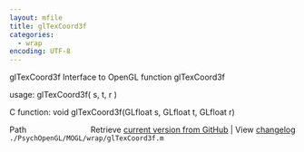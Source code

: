 ```yaml
---
layout: mfile
title: glTexCoord3f
categories:
  - wrap
encoding: UTF-8
---
```


glTexCoord3f  Interface to OpenGL function glTexCoord3f

usage:  glTexCoord3f( s, t, r )

C function:  void glTexCoord3f(GLfloat s, GLfloat t, GLfloat r)


<div class="code_header" style="text-align:right;">
  <span style="float:left;">Path&nbsp;&nbsp;</span> <span class="counter">Retrieve <a href=
  "https://raw.github.com/Psychtoolbox-3/Psychtoolbox-3/beta/./PsychOpenGL/MOGL/wrap/glTexCoord3f.m">current version from GitHub</a> | View <a href=
  "https://github.com/Psychtoolbox-3/Psychtoolbox-3/commits/beta/./PsychOpenGL/MOGL/wrap/glTexCoord3f.m">changelog</a></span>
</div>
<div class="code">
  <code>./PsychOpenGL/MOGL/wrap/glTexCoord3f.m</code>
</div>
